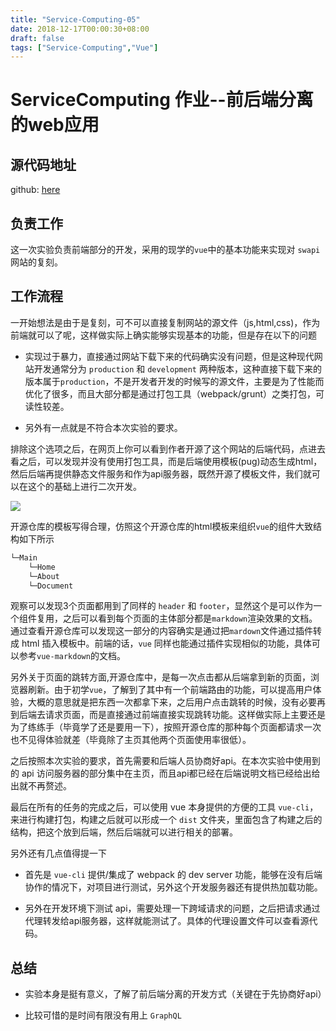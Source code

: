 ```yaml
---
title: "Service-Computing-05"
date: 2018-12-17T00:00:30+08:00
draft: false
tags: ["Service-Computing","Vue"]
---
```


# ServiceComputing 作业--前后端分离的web应用

## 源代码地址

github: [here](https://github.com/SYSUServiceOnComputingCloud2018)

## 负责工作

这一次实验负责前端部分的开发，采用的现学的`vue`中的基本功能来实现对 `swapi` 网站的复刻。

## 工作流程

一开始想法是由于是复刻，可不可以直接复制网站的源文件（js,html,css)，作为前端就可以了呢，这样做实际上确实能够实现基本的功能，但是存在以下的问题

- 实现过于暴力，直接通过网站下载下来的代码确实没有问题，但是这种现代网站开发通常分为 `production` 和 `development` 两种版本，这种直接下载下来的版本属于`production`，不是开发者开发的时候写的源文件，主要是为了性能而优化了很多，而且大部分都是通过打包工具（webpack/grunt）之类打包，可读性较差。

- 另外有一点就是不符合本次实验的要求。

排除这个选项之后，在网页上你可以看到作者开源了这个网站的后端代码，点进去看之后，可以发现并没有使用打包工具，而是后端使用模板(pug)动态生成html，然后后端再提供静态文件服务和作为api服务器，既然开源了模板文件，我们就可以在这个的基础上进行二次开发。

![](/images/service_computing/5/author_repo.png)

开源仓库的模板写得合理，仿照这个开源仓库的html模板来组织`vue`的组件大致结构如下所示

``` bash
└─Main
    └─Home
    └─About
    └─Document
```

观察可以发现3个页面都用到了同样的 `header` 和 `footer`，显然这个是可以作为一个组件复用，之后可以看到每个页面的主体部分都是`markdown`渲染效果的文档。通过查看开源仓库可以发现这一部分的内容确实是通过把`mardown`文件通过插件转成 html 插入模板中。前端的话，`vue` 同样也能通过插件实现相似的功能，具体可以参考`vue-markdown`的文档。

另外关于页面的跳转方面,开源仓库中，是每一次点击都从后端拿到新的页面，浏览器刷新。由于初学`vue`，了解到了其中有一个前端路由的功能，可以提高用户体验，大概的意思就是把东西一次都拿下来，之后用户点击跳转的时候，没有必要再到后端去请求页面，而是直接通过前端直接实现跳转功能。这样做实际上主要还是为了练练手（毕竟学了还是要用一下），按照开源仓库的那种每个页面都请求一次也不见得体验就差（毕竟除了主页其他两个页面使用率很低）。


之后按照本次实验的要求，首先需要和后端人员协商好api。在本次实验中使用到的 api 访问服务器的部分集中在主页，而且api都已经在后端说明文档已经给出给出就不再赘述。

最后在所有的任务的完成之后，可以使用 vue 本身提供的方便的工具 `vue-cli`，来进行构建打包，构建之后就可以形成一个 `dist` 文件夹，里面包含了构建之后的结构，把这个放到后端，然后后端就可以进行相关的部署。

另外还有几点值得提一下

- 首先是 `vue-cli` 提供/集成了 webpack 的 dev server 功能，能够在没有后端协作的情况下，对项目进行测试，另外这个开发服务器还有提供热加载功能。

- 另外在开发环境下测试 api，需要处理一下跨域请求的问题，之后把请求通过代理转发给api服务器，这样就能测试了。具体的代理设置文件可以查看源代码。


## 总结

- 实验本身是挺有意义，了解了前后端分离的开发方式（关键在于先协商好api）

- 比较可惜的是时间有限没有用上 `GraphQL`